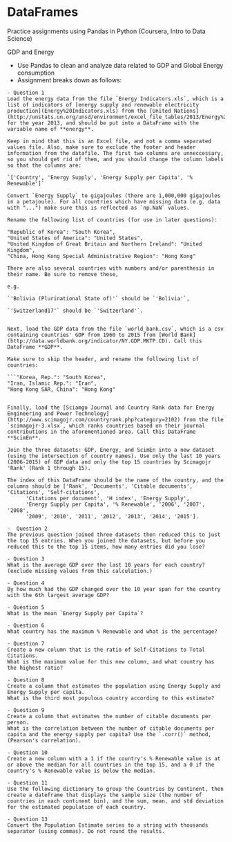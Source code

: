 # DataFrames
Practice assignments using Pandas in Python (Coursera, Intro to Data Science)


GDP and Energy
  - Use Pandas to clean and analyze data related to GDP and Global Energy consumption
  - Assignment breaks down as follows:
  ```
  - Question 1 
 Load the energy data from the file `Energy Indicators.xls`, which is a list of indicators of [energy supply and renewable electricity production](Energy%20Indicators.xls) from the [United Nations](http://unstats.un.org/unsd/environment/excel_file_tables/2013/Energy%20Indicators.xls) for the year 2013, and should be put into a DataFrame with the variable name of **energy**.
 
 Keep in mind that this is an Excel file, and not a comma separated values file. Also, make sure to exclude the footer and header information from the datafile. The first two columns are unneccessary, so you should get rid of them, and you should change the column labels so that the columns are:
 
 `['Country', 'Energy Supply', 'Energy Supply per Capita', '% Renewable']`
 
 Convert `Energy Supply` to gigajoules (there are 1,000,000 gigajoules in a petajoule). For all countries which have missing data (e.g. data with "...") make sure this is reflected as `np.NaN` values.
 
 Rename the following list of countries (for use in later questions):
 
 "Republic of Korea": "South Korea",
 "United States of America": "United States",
 "United Kingdom of Great Britain and Northern Ireland": "United Kingdom",
 "China, Hong Kong Special Administrative Region": "Hong Kong"
 
 There are also several countries with numbers and/or parenthesis in their name. Be sure to remove these, 
 
 e.g. 
 
 `'Bolivia (Plurinational State of)'` should be `'Bolivia'`, 
 
 `'Switzerland17'` should be `'Switzerland'`.

 
 Next, load the GDP data from the file `world_bank.csv`, which is a csv containing countries' GDP from 1960 to 2015 from [World Bank](http://data.worldbank.org/indicator/NY.GDP.MKTP.CD). Call this DataFrame **GDP**. 
 
 Make sure to skip the header, and rename the following list of countries:
 
 ```"Korea, Rep.": "South Korea", 
 "Iran, Islamic Rep.": "Iran",
 "Hong Kong SAR, China": "Hong Kong"

 
 Finally, load the [Sciamgo Journal and Country Rank data for Energy Engineering and Power Technology](http://www.scimagojr.com/countryrank.php?category=2102) from the file `scimagojr-3.xlsx`, which ranks countries based on their journal contributions in the aforementioned area. Call this DataFrame **ScimEn**.
 
 Join the three datasets: GDP, Energy, and ScimEn into a new dataset (using the intersection of country names). Use only the last 10 years (2006-2015) of GDP data and only the top 15 countries by Scimagojr 'Rank' (Rank 1 through 15). 
 
 The index of this DataFrame should be the name of the country, and the columns should be ['Rank', 'Documents', 'Citable documents', 'Citations', 'Self-citations',
        'Citations per document', 'H index', 'Energy Supply',
        'Energy Supply per Capita', '% Renewable', '2006', '2007', '2008',
        '2009', '2010', '2011', '2012', '2013', '2014', '2015'].
   
  -  Question 2
 The previous question joined three datasets then reduced this to just the top 15 entries. When you joined the datasets, but before you reduced this to the top 15 items, how many entries did you lose?
 
  - Question 3
 What is the average GDP over the last 10 years for each country? (exclude missing values from this calculation.)
 
  - Question 4
 By how much had the GDP changed over the 10 year span for the country with the 6th largest average GDP?
 
  - Question 5
 What is the mean `Energy Supply per Capita`?
 
  - Question 6
 What country has the maximum % Renewable and what is the percentage?
 
  - Question 7
 Create a new column that is the ratio of Self-Citations to Total Citations. 
 What is the maximum value for this new column, and what country has the highest ratio?
 
  - Question 8
 Create a column that estimates the population using Energy Supply and Energy Supply per capita. 
 What is the third most populous country according to this estimate?
 
  - Question 9
 Create a column that estimates the number of citable documents per person. 
 What is the correlation between the number of citable documents per capita and the energy supply per capita? Use the `.corr()` method, (Pearson's correlation).
 
  - Question 10
 Create a new column with a 1 if the country's % Renewable value is at or above the median for all countries in the top 15, and a 0 if the country's % Renewable value is below the median.
 
  - Question 11
 Use the following dictionary to group the Countries by Continent, then create a dateframe that displays the sample size (the number of countries in each continent bin), and the sum, mean, and std deviation for the estimated population of each country.
 
  - Question 13
 Convert the Population Estimate series to a string with thousands separator (using commas). Do not round the results.
 
 ```
 
 
